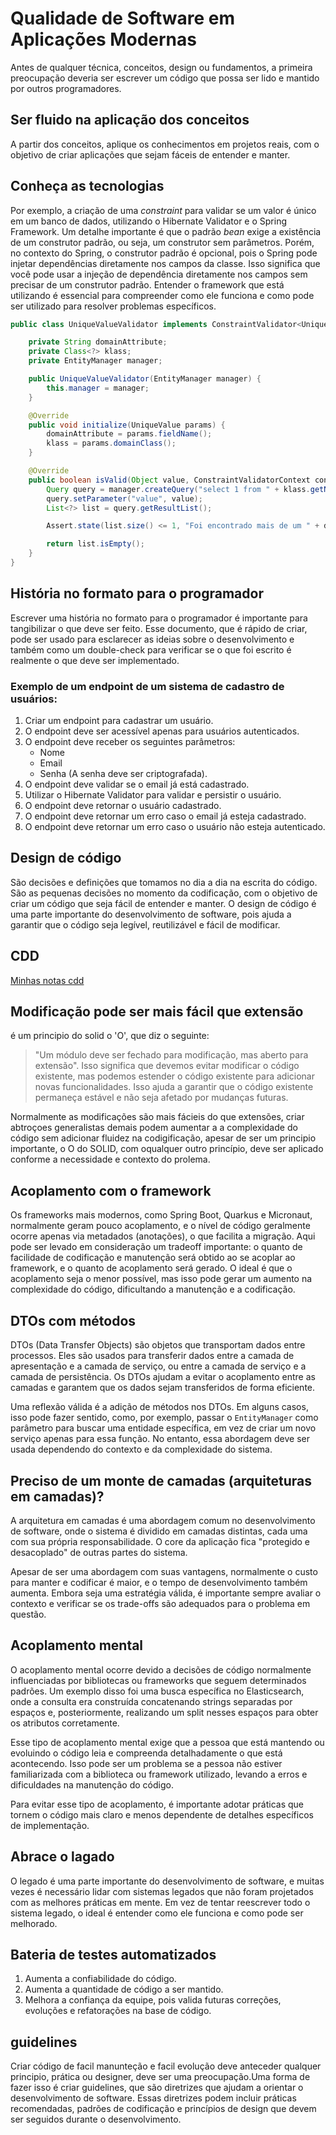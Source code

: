 # Qualidade de Software em Aplicações Modernas

Antes de qualquer técnica, conceitos, design ou fundamentos, a primeira preocupação deveria ser escrever um código que possa ser lido e mantido por outros programadores.

## Ser fluido na aplicação dos conceitos

A partir dos conceitos, aplique os conhecimentos em projetos reais, com o objetivo de criar aplicações que sejam fáceis de entender e manter.

## Conheça as tecnologias

Por exemplo, a criação de uma *constraint* para validar se um valor é único em um banco de dados, utilizando o Hibernate Validator e o Spring Framework. Um detalhe importante é que o padrão *bean* exige a existência de um construtor padrão, ou seja, um construtor sem parâmetros. Porém, no contexto do Spring, o construtor padrão é opcional, pois o Spring pode injetar dependências diretamente nos campos da classe. Isso significa que você pode usar a injeção de dependência diretamente nos campos sem precisar de um construtor padrão. Entender o framework que está utilizando é essencial para compreender como ele funciona e como pode ser utilizado para resolver problemas específicos.

```java
public class UniqueValueValidator implements ConstraintValidator<UniqueValue, Object> {

    private String domainAttribute;
    private Class<?> klass;
    private EntityManager manager;

    public UniqueValueValidator(EntityManager manager) {
        this.manager = manager;
    }

    @Override
    public void initialize(UniqueValue params) {
        domainAttribute = params.fieldName();
        klass = params.domainClass();
    }

    @Override
    public boolean isValid(Object value, ConstraintValidatorContext context) {
        Query query = manager.createQuery("select 1 from " + klass.getName() + " where " + domainAttribute + " = :value");
        query.setParameter("value", value);
        List<?> list = query.getResultList();

        Assert.state(list.size() <= 1, "Foi encontrado mais de um " + domainAttribute + " com o valor " + value);

        return list.isEmpty();
    }
}
```

## História no formato para o programador

Escrever uma história no formato para o programador é importante para tangibilizar o que deve ser feito. Esse documento, que é rápido de criar, pode ser usado para esclarecer as ideias sobre o desenvolvimento e também como um double-check para verificar se o que foi escrito é realmente o que deve ser implementado.

### Exemplo de um endpoint de um sistema de cadastro de usuários:

1. Criar um endpoint para cadastrar um usuário.
2. O endpoint deve ser acessível apenas para usuários autenticados.
3. O endpoint deve receber os seguintes parâmetros:
   - Nome
   - Email
   - Senha (A senha deve ser criptografada).
4. O endpoint deve validar se o email já está cadastrado.
5. Utilizar o Hibernate Validator para validar e persistir o usuário.
6. O endpoint deve retornar o usuário cadastrado.
7. O endpoint deve retornar um erro caso o email já esteja cadastrado.
8. O endpoint deve retornar um erro caso o usuário não esteja autenticado.

## Design de código

São decisões e definições que tomamos no dia a dia na escrita do código. São as pequenas decisões no momento da codificação, com o objetivo de criar um código que seja fácil de entender e manter. O design de código é uma parte importante do desenvolvimento de software, pois ajuda a garantir que o código seja legível, reutilizável e fácil de modificar.


## CDD

[Minhas notas cdd](./cdd.md)




## Modificação pode ser mais fácil que extensão

é um principio do solid o 'O', que diz o seguinte:
> "Um módulo deve ser fechado para modificação, mas aberto para extensão". Isso significa que devemos evitar modificar o código existente, mas podemos estender o código existente para adicionar novas funcionalidades. Isso ajuda a garantir que o código existente permaneça estável e não seja afetado por mudanças futuras.
>

Normalmente as modificações são mais fácieis do que extensões, criar abtroçoes generalistas demais podem aumentar a a complexidade do código sem adicionar fluidez na codigificação, apesar de ser um principio importante, o O do SOLID, com oqualquer outro princípio, deve ser aplicado conforme a necessidade e contexto do prolema.

## Acoplamento com o framework

Os frameworks mais modernos, como Spring Boot, Quarkus e Micronaut, normalmente geram pouco acoplamento, e o nível de código geralmente ocorre apenas via metadados (anotações), o que facilita a migração. Aqui pode ser levado em consideração um tradeoff importante: o quanto de facilidade de codificação e manutenção será obtido ao se acoplar ao framework, e o quanto de acoplamento será gerado. O ideal é que o acoplamento seja o menor possível, mas isso pode gerar um aumento na complexidade do código, dificultando a manutenção e a codificação.

## DTOs com métodos

DTOs (Data Transfer Objects) são objetos que transportam dados entre processos. Eles são usados para transferir dados entre a camada de apresentação e a camada de serviço, ou entre a camada de serviço e a camada de persistência. Os DTOs ajudam a evitar o acoplamento entre as camadas e garantem que os dados sejam transferidos de forma eficiente.

Uma reflexão válida é a adição de métodos nos DTOs. Em alguns casos, isso pode fazer sentido, como, por exemplo, passar o `EntityManager` como parâmetro para buscar uma entidade específica, em vez de criar um novo serviço apenas para essa função. No entanto, essa abordagem deve ser usada dependendo do contexto e da complexidade do sistema.


## Preciso de um monte de camadas (arquiteturas em camadas)?

A arquitetura em camadas é uma abordagem comum no desenvolvimento de software, onde o sistema é dividido em camadas distintas, cada uma com sua própria responsabilidade. O core da aplicação fica "protegido e desacoplado" de outras partes do sistema.

Apesar de ser uma abordagem com suas vantagens, normalmente o custo para manter e codificar é maior, e o tempo de desenvolvimento também aumenta. Embora seja uma estratégia válida, é importante sempre avaliar o contexto e verificar se os trade-offs são adequados para o problema em questão.

## Acoplamento mental

O acoplamento mental ocorre devido a decisões de código normalmente influenciadas por bibliotecas ou frameworks que seguem determinados padrões. Um exemplo disso foi uma busca específica no Elasticsearch, onde a consulta era construída concatenando strings separadas por espaços e, posteriormente, realizando um split nesses espaços para obter os atributos corretamente.

Esse tipo de acoplamento mental exige que a pessoa que está mantendo ou evoluindo o código leia e compreenda detalhadamente o que está acontecendo. Isso pode ser um problema se a pessoa não estiver familiarizada com a biblioteca ou framework utilizado, levando a erros e dificuldades na manutenção do código.

Para evitar esse tipo de acoplamento, é importante adotar práticas que tornem o código mais claro e menos dependente de detalhes específicos de implementação.

## Abrace o lagado

O legado é uma parte importante do desenvolvimento de software, e muitas vezes é necessário lidar com sistemas legados que não foram projetados com as melhores práticas em mente. Em vez de tentar reescrever todo o sistema legado, o ideal é entender como ele funciona e como pode ser melhorado.

## Bateria de testes automatizados

1. Aumenta a confiabilidade do código.
2. Aumenta a quantidade de código a ser mantido.
3. Melhora a confiança da equipe, pois valida futuras correções, evoluções e refatorações na base de código.

## guidelines

Criar código de facil manunteção e facil evolução deve anteceder qualquer principio, prática ou designer, deve ser uma preocupação.Uma forma de fazer isso é criar guidelines, que são diretrizes que ajudam a orientar o desenvolvimento de software. Essas diretrizes podem incluir práticas recomendadas, padrões de codificação e princípios de design que devem ser seguidos durante o desenvolvimento.


